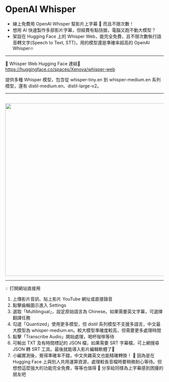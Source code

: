 # OpenAI Whisper

* 線上免費用 OpenAI Whisper 幫影片上字幕 🚀 而且不限次數！
* 想用 AI 快速製作多部影片字幕，但經費有點拮据，電腦又跑不動大模型？
* 架設在 Hugging Face 上的 Whisper Web，能完全免費，且不限次數執行語音轉文字(Speech to Text, STT)，用的模型還是準確率超高的 OpenAI Whisper🔥

---
💫 Whisper Web
Hugging Face 連結🔗 https://huggingface.co/spaces/Xenova/whisper-web  

提供多種 Whisper 模型，包含從 whisper-tiny.en 到 whisper-medium.en 系列模型，還有 distil-medium.en、distil-large-v2。

---
<br/>
<img src="https://github.com/user-attachments/assets/1f2035ca-2f29-42a4-a4eb-1eb517eb0a40" width=550>
<br/>

---
💡 打開網站直接用
1. 上傳影片音訊、貼上影片 YouTube 網址或直接錄音
2. 點擊齒輪圖示進入 Settings
3. 選取「Multilingual」，設定原始語言為 Chinese。如果需要英文字幕，可選擇翻譯任務
4. 勾選「Quantized」使用更多模型，但 distil 系列模型不支援多語言，中文最大模型為 whisper-medium.en。較大模型準確度較高，但需要更多處理時間
5. 點擊「Transcribe Audio」開始處理，喝杯咖啡等待
6. 可輸出 TXT 及有時間標記的 JSON 檔，如果需要 SRT 字幕檔，可上網搜尋 JSON 轉 SRT 工具。最後就能導入影片編輯軟體了🌟
7. 小編實測後，覺得準確率不錯，中文夾雜英文也能精確轉換！
🎯 因為是在 Hugging Face 上與別人共用運算資源，處理較長音檔時要稍微耐心等待。但想想這麼強大的功能完全免費，等等也值得
👋 分享給同樣為上字幕感到困擾的朋友吧


